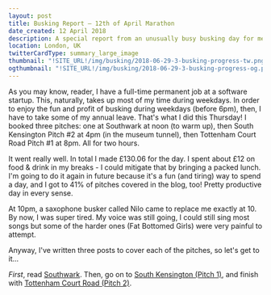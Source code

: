 ```yaml
---
layout: post
title: Busking Report – 12th of April Marathon
date_created: 12 April 2018
description: A special report from an unusually busy busking day for me featuring Southwark, South Kensington and Tottenham Court Road
location: London, UK
twitterCardType: summary_large_image
thumbnail: "!SITE_URL!/img/busking/2018-06-29-3-busking-progress-tw.png"
ogthumbnail: "!SITE_URL!/img/busking/2018-06-29-3-busking-progress-og.png"
---
```


As you may know, reader, I have a full-time permanent job at a software startup. This, naturally, takes up most of my time during weekdays. In order to enjoy the fun and profit of busking during weekdays (before 6pm), then, I have to take some of my annual leave. That's what I did this Thursday! I booked three pitches: one at Southwark at noon (to warm up), then South Kensington Pitch #2 at 4pm (in the museum tunnel), then Tottenham Court Road Pitch #1 at 8pm. All for two hours.

It went really well. In total I made £130.06 for the day. I spent about £12 on food & drink in my breaks - I could mitigate that by bringing a packed lunch. I'm going to do it again in future because it's a fun (and tiring) way to spend a day, and I got to 41% of pitches covered in the blog, too! Pretty productive day in every sense.

At 10pm, a saxophone busker called Nilo came to replace me exactly at 10. By now, I was super tired. My voice was still going, I could still sing most songs but some of the harder ones (Fat Bottomed Girls) were very painful to attempt.

Anyway, I've written three posts to cover each of the pitches, so let's get to it...

*First*, read [Southwark](2018-04-12-southwark). Then, go on to [South Kensington (Pitch 1)](2018-04-12-south-kensington), and finish with [Tottenham Court Road (Pitch 2)](2018-04-12-tottenham-court-road).
